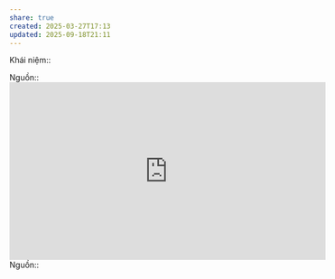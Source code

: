 ```yaml
---
share: true
created: 2025-03-27T17:13
updated: 2025-09-18T21:11
---
```

Khái niệm:: 

Nguồn:: <iframe width="560" height="315" src="https://www.youtube.com/embed/cK3Nj_L45nM?si=lxuKJccLCKOcKUp9&t=515" title="YouTube video player" frameborder="0" allow="accelerometer; autoplay; clipboard-write; encrypted-media; gyroscope; picture-in-picture; web-share" referrerpolicy="strict-origin-when-cross-origin" allowfullscreen></iframe>
Nguồn:: 